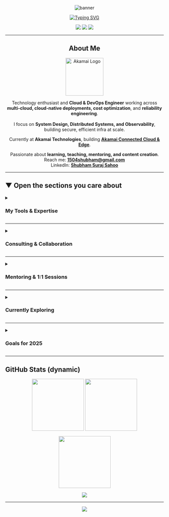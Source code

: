 <!-- ====== HERO / BANNER ====== -->
<p align="center">
  <img src="https://capsule-render.vercel.app/api?type=waving&height=200&text=Shubham%20Suraj%20Sahoo&fontAlign=50&fontSize=50&color=0:7F00FF,100:E100FF&desc=Cloud%20%26%20DevOps%20%7C%20Reliability%20%7C%20Observability&descAlign=50&descSize=16" alt="banner">
</p>

<p align="center">
  <a href="https://topmate.io/shubham_suraj_sahoo">
    <img src="https://readme-typing-svg.demolab.com?font=Fira+Code&weight=700&size=22&pause=1000&center=true&vCenter=true&width=800&lines=Welcome+to+my+GitHub!;Cloud+%26+DevOps+Engineer;System+Design+%7C+Distributed+Computing+%7C+Observability;Let's+build+reliable+systems" alt="Typing SVG">
  </a>
</p>

<!-- QUICK CONTACT -->
<p align="center">
  <a href="mailto:1504shubham@gmail.com"><img src="https://img.shields.io/badge/Email-1504shubham%40gmail.com-D14836?style=for-the-badge&logo=gmail&logoColor=white" /></a>
  <a href="https://www.linkedin.com/in/shubham-suraj-sahoo-a5557362/"><img src="https://img.shields.io/badge/LinkedIn-Shubham%20Suraj%20Sahoo-0077B5?style=for-the-badge&logo=linkedin&logoColor=white" /></a>
  <a href="https://topmate.io/shubham_suraj_sahoo"><img src="https://img.shields.io/badge/Topmate-Book%20a%20Session-4B6FFF?style=for-the-badge&logo=googlemeet&logoColor=white" /></a>
</p>

---

<h2 align="center">About Me</h2>

<p align="center">
  <img src="https://companieslogo.com/img/orig/AKAM_BIG-3312e8a7.png?t=1722441130" alt="Akamai Logo" width="120"/>
</p>

<p align="center">
  Technology enthusiast and <b>Cloud & DevOps Engineer</b> working across 
  <b>multi-cloud, cloud-native deployments, cost optimization</b>, and <b>reliability engineering</b>.  
  <br><br>
  I focus on <b>System Design, Distributed Systems, and Observability</b>, building secure, efficient infra at scale.
</p>

<p align="center">
  Currently at <b>Akamai Technologies</b>, building 
  <a href="https://www.akamai.com/lp/cloud-computing?utm_source=google&utm_medium=cpc&utm_campaign=f-mc-62151&utm_id=in_brand&utm_content=brand&utm_placement=apj&ef_id=CjwKCAjw2brFBhBOEiwAVJX5GDtfOco-Z3yFViWoLRIUp9tDqrqzuqde2FY-6K_edmC2_Vmm2xXdqBoCd9IQAvD_BwE:G:s&s_kwcid=AL!5241!3!697140477784!e!!g!!akamai%20cloud!20882989407!156501532025&gad_source=1&gad_campaignid=20882989407&gbraid=0AAAAADKpC9lkT8ErpCMirlt3QO_0HAIIh&gclid=CjwKCAjw2brFBhBOEiwAVJX5GDtfOco-Z3yFViWoLRIUp9tDqrqzuqde2FY-6K_edmC2_Vmm2xXdqBoCd9IQAvD_BwE"><b>Akamai Connected Cloud & Edge</b></a>.
</p>

<p align="center">
  Passionate about <b>learning, teaching, mentoring, and content creation</b>.  
  <br>
  Reach me: <a href="mailto:1504shubham@gmail.com"><b>1504shubham@gmail.com</b></a>  
  <br>
  LinkedIn: <a href="https://www.linkedin.com/in/shubham-suraj-sahoo-a5557362/"><b>Shubham Suraj Sahoo</b></a>
</p>

---

## ▼ Open the sections you care about

<details>
<summary><h3>My Tools & Expertise</h3></summary>

<img align="right" src="https://raw.githubusercontent.com/abhisheknaiidu/abhisheknaiidu/master/code.gif" width="420" alt="coding gif" />

- DevOps & Cloud: AWS · Azure · GCP · Oracle Cloud · Akamai Cloud  
- Microservices & Distributed Computing  
- Akamai CDN & DNS  
- System Design  
- Kubernetes · Docker · Istio  
- Terraform · Argo CD · GitHub Actions  
- Linux Systems  
- Observability (Prometheus, Grafana, OpenTelemetry)  
- Event Streaming & Datastores: Kafka, Cassandra  

<p>
<img src="https://img.shields.io/badge/Akamai%20Cloud-0B75A8?style=for-the-badge&logo=icloud&logoColor=white"/> 
<img src="https://img.shields.io/badge/Kubernetes-326ce5?style=for-the-badge&logo=kubernetes&logoColor=white"/>
<img src="https://img.shields.io/badge/Docker-0db7ed?style=for-the-badge&logo=docker&logoColor=white"/>
<img src="https://img.shields.io/badge/Istio-466BB0?style=for-the-badge&logo=istio&logoColor=white"/>
<img src="https://img.shields.io/badge/Terraform-5835CC?style=for-the-badge&logo=terraform&logoColor=white"/>
<img src="https://img.shields.io/badge/Argo%20CD-EF7B4D?style=for-the-badge&logo=argo&logoColor=white"/>
<img src="https://img.shields.io/badge/GitHub%20Actions-2088FF?style=for-the-badge&logo=github-actions&logoColor=white"/>
<img src="https://img.shields.io/badge/Linux-FCC624?style=for-the-badge&logo=linux&logoColor=black"/>
<img src="https://img.shields.io/badge/Prometheus-E6522C?style=for-the-badge&logo=prometheus&logoColor=white"/>
<img src="https://img.shields.io/badge/Grafana-F46800?style=for-the-badge&logo=grafana&logoColor=white"/>
<img src="https://img.shields.io/badge/Kafka-231F20?style=for-the-badge&logo=apache-kafka&logoColor=white"/>
<img src="https://img.shields.io/badge/Cassandra-1287B1?style=for-the-badge&logo=apache-cassandra&logoColor=white"/>
<img src="https://img.shields.io/badge/AWS-FF9900?style=for-the-badge&logo=amazon-aws&logoColor=white"/>
<img src="https://img.shields.io/badge/Azure-0072C6?style=for-the-badge&logo=microsoftazure&logoColor=white"/>
<img src="https://img.shields.io/badge/Google%20Cloud-4285F4?style=for-the-badge&logo=google-cloud&logoColor=white"/>
<img src="https://img.shields.io/badge/Oracle%20Cloud-F80000?style=for-the-badge&logo=oracle&logoColor=white"/>
</p>

</details>

---

<details>
<summary><h3>Consulting & Collaboration</h3></summary>

I’m open to consulting gigs, technical advisory, and architecture reviews:
- Multi-cloud strategy & migrations (AWS/Azure/GCP/Oracle/Akamai)
- DevOps & Automation: CI/CD, IaC, platform engineering
- Observability & Reliability: SLOs, monitoring, on-call readiness
- Performance & Cost Optimization
- System Design for Scale (microservices, distributed systems)

Contact: [Email](mailto:1504shubham@gmail.com) · [LinkedIn](https://www.linkedin.com/in/shubham-suraj-sahoo-a5557362/)
</details>

---

<details>
<summary><h3>Mentoring & 1:1 Sessions</h3></summary>

I mentor students, early-career engineers, and professionals on:
- Career roadmaps in Cloud & DevOps
- Breaking into SRE/Platform/DevOps roles
- Hands-on guidance: Kubernetes, Terraform, Argo CD, GitHub Actions
- System Design & Observability fundamentals
- Resume/Portfolio reviews & interview prep

Book a session on Topmate:  
<a href="https://topmate.io/shubham_suraj_sahoo">
  <img src="https://img.shields.io/badge/Book%20a%20Mentoring%20Session-Topmate-4B6FFF?style=for-the-badge&logo=googlemeet&logoColor=white" />
</a>
</details>

---

<details>
<summary><h3>Currently Exploring</h3></summary>

- Advanced Kubernetes Patterns  
- GitHub Actions for CI/CD automation  
- Generative AI for Cloud Monitoring & Observability  
- Event-Driven Architectures with Kafka & Cassandra
</details>

---

<details>
<summary><h3>Goals for 2025</h3></summary>

- Explore B2B content creation in Cloud & DevOps  
- Publish a DevOps learning series (blogs/videos)  
- Launch 50+ YouTube tutorials on Cloud & DevOps  
- Contribute to open-source reliability/observability tools  
</details>

---

## GitHub Stats (dynamic)
<p align="center">
  <img src="https://github-readme-stats.vercel.app/api?username=shsahoo1504&theme=radical&hide_border=false&show_icons=true" height="165" />
  <img src="https://github-readme-streak-stats.herokuapp.com/?user=shsahoo1504&theme=radical&hide_border=false" height="165" />
</p>
<p align="center">
  <img src="https://github-readme-stats.vercel.app/api/top-langs/?username=shsahoo1504&layout=compact&theme=radical&hide_border=false" height="165" />
</p>

<!-- Activity graph -->
<p align="center">
  <img src="https://github-readme-activity-graph.vercel.app/graph?username=shsahoo1504&theme=react-dark&hide_border=false&area=true" />
</p>

---

<p align="center">
  <a href="https://visitcount.itsvg.in">
    <img src="https://visitcount.itsvg.in/api?id=ShubhamSahoo&label=Profile%20Views&color=0&icon=0&pretty=false" />
  </a>
</p>
